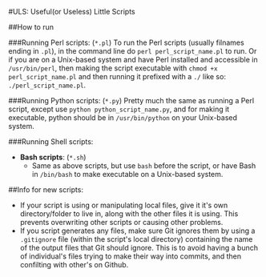 #ULS: Useful(or Useless) Little Scripts

##How to run

###Running Perl scripts: (`*.pl`)
To run the Perl scripts (usually filnames ending in `.pl`), in the command line do `perl perl_script_name.pl` to run. Or if you are on a Unix-based system and have Perl installed and accessible in `/usr/bin/perl`, then making the script executable with `chmod +x perl_script_name.pl` and then running it prefixed with  a `./` like so: `./perl_script_name.pl`.

###Running Python scripts: (`*.py`)
Pretty much the same as running a Perl script, except use `python python_script_name.py`, and for making it executable, python should be in `/usr/bin/python` on your Unix-based system.

###Running Shell scripts:
  * __Bash scripts__: (`*.sh`)
    - Same as above scripts, but use `bash` before the script, or have Bash in `/bin/bash` to make executable on a Unix-based system.

##Info for new scripts:
  * If your script is using or manipulating local files, give it it's own directory/folder to live in, along with the other files it is using. This prevents overwriting other scripts or causing other problems.
  * If you script generates any files, make sure Git ignores them by using a `.gitignore` file (within the script's local directory) containing the name of the output files that Git should ignore. This is to avoid having a bunch of individual's files trying to make their way into commits, and then confilting with other's on Github.
